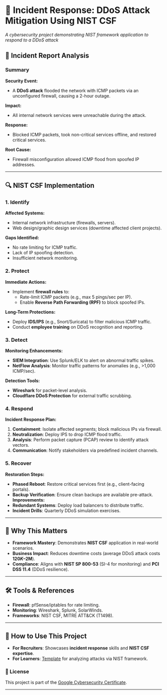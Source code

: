 # 🚨 Incident Response: DDoS Attack Mitigation Using NIST CSF  
*A cybersecurity project demonstrating NIST framework application to respond to a DDoS attack*

## 📝 Incident Report Analysis  

### **Summary**  
**Security Event:**  
- A **DDoS attack** flooded the network with ICMP packets via an unconfigured firewall, causing a 2-hour outage.  

**Impact:**  
- All internal network services were unreachable during the attack.  

**Response:**  
- Blocked ICMP packets, took non-critical services offline, and restored critical services.  

**Root Cause:**  
- Firewall misconfiguration allowed ICMP flood from spoofed IP addresses.  

---

## 🔍 NIST CSF Implementation  

### **1. Identify**  
**Affected Systems:**  
- Internal network infrastructure (firewalls, servers).  
- Web design/graphic design services (downtime affected client projects).  

**Gaps Identified:**  
- No rate limiting for ICMP traffic.  
- Lack of IP spoofing detection.  
- Insufficient network monitoring.  

### **2. Protect**  
**Immediate Actions:**  
- Implement **firewall rules** to:  
  - Rate-limit ICMP packets (e.g., max 5 pings/sec per IP).  
  - Enable **Reverse Path Forwarding (RPF)** to block spoofed IPs.  

**Long-Term Protections:**  
- Deploy **IDS/IPS** (e.g., Snort/Suricata) to filter malicious ICMP traffic.  
- Conduct **employee training** on DDoS recognition and reporting.  

### **3. Detect**  
**Monitoring Enhancements:**  
- **SIEM Integration**: Use Splunk/ELK to alert on abnormal traffic spikes.  
- **NetFlow Analysis**: Monitor traffic patterns for anomalies (e.g., >1,000 ICMP/sec).  

**Detection Tools:**  
- **Wireshark** for packet-level analysis.  
- **Cloudflare DDoS Protection** for external traffic scrubbing.  

### **4. Respond**  
**Incident Response Plan:**  
1. **Containment**: Isolate affected segments; block malicious IPs via firewall.  
2. **Neutralization**: Deploy IPS to drop ICMP flood traffic.  
3. **Analysis**: Perform packet capture (PCAP) review to identify attack vectors.  
4. **Communication**: Notify stakeholders via predefined incident channels.  

### **5. Recover**  
**Restoration Steps:**  
- **Phased Reboot**: Restore critical services first (e.g., client-facing portals).  
- **Backup Verification**: Ensure clean backups are available pre-attack.  
**Improvements:**  
- **Redundant Systems**: Deploy load balancers to distribute traffic.  
- **Incident Drills**: Quarterly DDoS simulation exercises.  

---

## 🌟 Why This Matters  
- **Framework Mastery**: Demonstrates **NIST CSF** application in real-world scenarios.  
- **Business Impact**: Reduces downtime costs (average DDoS attack costs **$120K–$2M**).  
- **Compliance**: Aligns with **NIST SP 800-53** (SI-4 for monitoring) and **PCI DSS 11.4** (DDoS resilience).  

---

## 🛠️ Tools & References  
- **Firewall**: pfSense/iptables for rate limiting.  
- **Monitoring**: Wireshark, Splunk, SolarWinds.  
- **Frameworks**: NIST CSF, MITRE ATT&CK (T1498).  


---

## 📂 How to Use This Project  
- **For Recruiters**: Showcases **incident response** skills and **NIST CSF expertise**.  
- **For Learners**: [Template](https://docs.google.com/document/d/1EnieOKYJyKGsVff5Gg-3-dVwrHrZ2m8Hig6tVpfKqyg/template/preview?resourcekey=0-eb5t-d69zTPLEGthIpVlXw) for analyzing attacks via NIST framework.

### 📜 License  
This project is part of the [Google Cybersecurity Certificate](https://www.coursera.org/professional-certificates/google-cybersecurity).  

---
